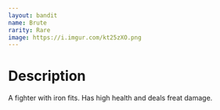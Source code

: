```yaml
---
layout: bandit
name: Brute
rarity: Rare
image: https://i.imgur.com/kt25zXO.png
---
```


# Description

A fighter with iron fits. Has high health and deals freat damage.
